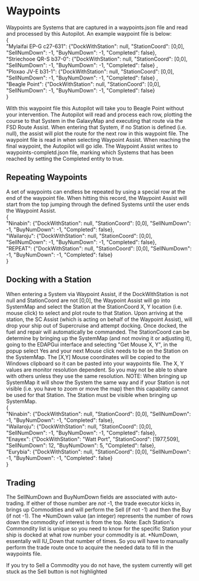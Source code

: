 # Waypoints
Waypoints are Systems that are captured in a waypoints.json file and read and processed by this Autopilot.  An example waypoint file is below:
<br>
{ <br>
"Mylaifai EP-G c27-631": {"DockWithStation": null, "StationCoord": [0,0], "SellNumDown": -1, "BuyNumDown": -1, "Completed": false}, <br>
"Striechooe QR-S b37-0": {"DockWithStation": null, "StationCoord": [0,0], "SellNumDown": -1, "BuyNumDown": -1, "Completed": false} ,<br>
"Ploxao JV-E b31-1":     {"DockWithStation": null, "StationCoord": [0,0], "SellNumDown": -1, "BuyNumDown": -1, "Completed": false} ,<br>
"Beagle Point":          {"DockWithStation": null, "StationCoord": [0,0], "SellNumDown": -1, "BuyNumDown": -1, "Completed": false}   <br>
}<br>

With this waypoint file this Autopilot will take you to Beagle Point without your intervention.  The Autopilot will read and process each
row, plotting the course to that System in the GalaxyMap and executing that route via the FSD Route Assist.  When entering that System, 
if no Station is defined (i.e. null), the assist will plot the route for the next row in this waypoint file.  The waypoint file is read 
in when selecting Waypoint Assist.  When reaching the final waypoint, the Autopilot will go idle.  The Waypoint Assist writes to 
waypoints-completd.json file, marking which Systems that has been reached by setting the Completed entity to true.

## Repeating Waypoints
A set of waypoints can endless be repeated by using a special row at the end of the waypoint file.  When hitting this record, the Waypoint 
Assist will start from the top jumping through the defined Systems until the user ends the Waypoint Assist.
<br>
{ <br>
"Ninabin":   {"DockWithStation": null, "StationCoord": [0,0], "SellNumDown": -1, "BuyNumDown": -1, "Completed": false}, <br>
"Wailaroju": {"DockWithStation": null, "StationCoord": [0,0], "SellNumDown": -1, "BuyNumDown": -1, "Completed": false}, <br>
"REPEAT":    {"DockWithStation": null, "StationCoord": [0,0], "SellNumDown": -1, "BuyNumDown": -1, "Completed": false}  <br>
}<br>

## Docking with a Station
When entering a System via Waypoint Assist, if the DockWithStation is not null and StationCoord are not [0,0], the Waypoint Assist
will go into SystemMap and select the Station at the StationCoord X, Y location (i.e. mouse click) to select and plot route to that 
Station.  Upon arriving at the station, the SC Assist (which is acting on behalf of the Waypoint Assist), will drop your ship
out of Supercruise and attempt docking.  Once docked, the fuel and repair will automatically be commanded.  The StationCoord can be 
determine by bringing up the SystemMap (and not moving it or adjusting it), going to the EDAPGui interface and selecting 
"Get Mouse X, Y", in the popup select Yes and your next Mouse click needs to be on the Station on the SystemMap.  The [X,Y]
Mouse coordinates will be copied to the Windows clipboard so it can be pasted into your waypoints file.  The X, Y values are
monitor resolution dependent.  So you may not be able to share with others unless they use the same resolution.
NOTE: When bringing up SystemMap
it will show the System the same way and if your Station is not visible (i.e. you have to zoom or move the map) then this
capability cannot be used for that Station.  The Station must be visible when bringing up SystemMap.
<br>
{ <br>
    "Ninabin":   {"DockWithStation": null, "StationCoord": [0,0], "SellNumDown": -1, "BuyNumDown": -1, "Completed": false}, <br>
    "Wailaroju": {"DockWithStation": null, "StationCoord": [0,0], "SellNumDown": -1, "BuyNumDown": -1, "Completed": false},<br>
    "Enayex":    {"DockWithStation": "Watt Port", "StationCoord": [1977,509], "SellNumDown": 12, "BuyNumDown": 5, "Completed": false}, <br>
    "Eurybia":   {"DockWithStation": null, "StationCoord": [0,0], "SellNumDown": -1, "BuyNumDown": -1, "Completed": false} <br>
}<br>

## Trading
The SellNumDown and BuyNumDown fields are associated with auto-trading.  If either of those number are *not* -1, the 
trade executor kicks in, brings up Commodities and will perform the Sell (if not -1) and then the Buy (if not -1).
The *NumDown value (an integer) represents the number of rows down the commodity of interest is from the top.  Note:  Each Station's 
Commondity list is unique so you need to know for the specific Station your ship is docked at what row number your commodity is 
at.  *NumDown, essentally will IU_Down that number of times.  So you will have to manually perform the trade route once to acquire
the needed data to fill in the waypoints file.

If you try to Sell a Commodity you do not have, the system currently will get stuck as the Sell button is not highlighted



